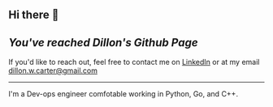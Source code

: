## Hi there 👋
*You've reached Dillon's Github Page*
---
If you'd like to reach out, feel free to contact me on [LinkedIn](https://www.linkedin.com/in/dillon-w-carter/) or at my email dillon.w.carter@gmail.com

---
I'm a Dev-ops engineer comfotable working in Python, Go, and C++. 

<!--
**PickleMustard/PickleMustard** is a ✨ _special_ ✨ repository because its `README.md` (this file) appears on your GitHub profile.

Here are some ideas to get you started:

- 🔭 I’m currently working on ...
- 🌱 I’m currently learning ...
- 👯 I’m looking to collaborate on ...
- 🤔 I’m looking for help with ...
- 💬 Ask me about ...
- 📫 How to reach me: ...
- 😄 Pronouns: ...
- ⚡ Fun fact: ...
-->
